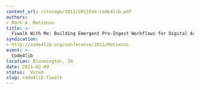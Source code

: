 ```yaml
---
content_url: /storage/2011/2011Feb-Code4lib.pdf
authors:
- Mark A. Matienzo
title: >-
  Fiwalk With Me: Building Emergent Pre-Ingest Workflows for Digital Archival Records using Open Source Forensic Software.
syndication:
- http://code4lib.org/conference/2011/Matienzo
event: >-
  Code4lib
location: Bloomington, IN
date: 2011-02-09
status:  Voted
slug: code4lib-fiwalk
---
```

